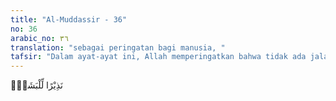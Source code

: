 ```yaml
---
title: "Al-Muddassir - 36"
no: 36
arabic_no: ٣٦
translation: "sebagai peringatan bagi manusia, "
tafsir: "Dalam ayat-ayat ini, Allah memperingatkan bahwa tidak ada jalan bagi manusia untuk mengingkari kekuasaan-Nya yang nyata-nyata dapat mereka saksikan sendiri.\n\nKata-kata \"kalla\" (sekali-kali tidak) juga merupakan bantahan terhadap ucapan-ucapan orang musyrik di atas. Untuk menguatkan hal itu, Allah bersumpah dengan bulan, malam bila ia telah berlalu, dan bila subuh mulai bersinar. Dengan bulan, malam, dan subuh itu Allah menegaskan bahwa neraka Saqar itu merupakan suatu bencana yang amat dahsyat bagi umat manusia.\n\nAda yang menerangkan bahwa maksud ihda al-kubar (salah satu bencana yang sangat besar) adalah salah satu dari tujuh neraka yang dahsyat. Ketujuh lembah neraka (seperti yang disebutkan dalam ayat-ayat lain) itu adalah: Jahanam, Ladha, Huthamah, Sa'ir, Saqar, Jahim, dan Hawiyah.\n\nHal tersebut adalah sebagai ancaman bagi manusia. Adanya tujuh neraka itu (satu di antaranya Saqar) merupakan ancaman bagi yang masih tidak mau tunduk kepada kehendak Allah.\n\nAda yang mengartikan nadhir (yang memberi ancaman) itu adalah sifat Allah, sehingga arti ayat ini adalah: \"Aku ini memberikan ancaman kepadamu, karena itu hendaklah kamu takut kepada ancaman itu\". Ada yang mengartikan nadhir sebagai sifat Nabi Muhammad seperti disebutkan dalam ayat kedua di atas tadi."
---
```


نَذِيْرًا لِّلْبَشَرِۙ
